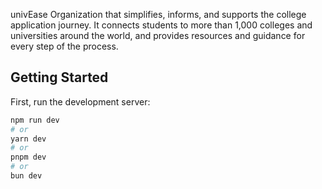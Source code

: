 univEase
Organization that simplifies, informs, and supports the college application journey. It connects students to more than 1,000 colleges and universities around the world, and provides resources and guidance for every step of the process.

## Getting Started

First, run the development server:

```bash
npm run dev
# or
yarn dev
# or
pnpm dev
# or
bun dev
```
